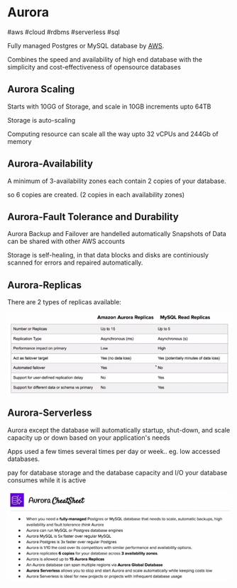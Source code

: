 # Aurora
#aws #cloud #rdbms #serverless #sql

Fully managed Postgres or MySQL database by [AWS](Cloud%20Computing/AWS/AWS.md).

Combines the speed and availability of high end database with the simplicity and cost-effectiveness of opensource databases

## Aurora Scaling
Starts with 10GG of Storage, and scale in 10GB increments upto 64TB

Storage is auto-scaling

Computing resource can scale all the way upto 32 vCPUs and 244Gb of memory


## Aurora-Availability

A minimum of 3-availability zones each contain 2 copies of your database.

so 6 copies are created. (2 copies in each availability zones)


## Aurora-Fault Tolerance and Durability
Aurora Backup and Failover are handelled automatically
Snapshots of Data can be shared with other AWS accounts

Storage is self-healing, in that data blocks and disks are continiously scanned for errors and repaired automatically.

## Aurora-Replicas

There are 2 types of replicas available:

![Pasted image 20220724011616](Attachments/Pasted%20image%2020220724011616.png)



## Aurora-Serverless

Aurora except the database will automatically startup, shut-down, and scale capacity up or down based on your application's needs

Apps used a few times several times per day or week.. eg. low accessed databases.

pay for database storage and the database capacity and I/O your database consumes while it is active


![Pasted image 20220724011843](Attachments/Pasted%20image%2020220724011843.png)
